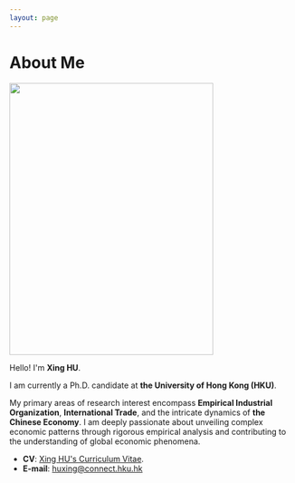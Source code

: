 ```yaml
---
layout: page
---
```


# About Me

<img src="https://huxingecon.github.io/huxing_jump_4.jpg" class="floatpic" width="360" height="480">

Hello! I'm **Xing HU**.<br>

I am currently a Ph.D. candidate at **the University of Hong Kong (HKU)**.<br> 

My primary areas of research interest encompass **Empirical Industrial Organization**, **International Trade**, and the intricate dynamics of **the Chinese Economy**. I am deeply passionate about unveiling complex economic patterns through rigorous empirical analysis and contributing to the understanding of global economic phenomena.<br>

- **CV**: [Xing HU's Curriculum Vitae](https://huxingecon.github.io/file/huxing_CV_2024jan22.pdf).
- **E-mail**: huxing@connect.hku.hk


